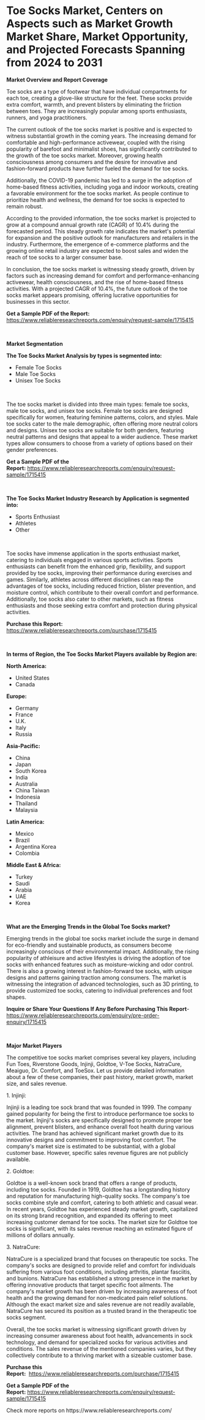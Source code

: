 <p><h1>Toe Socks Market, Centers on Aspects such as Market Growth Market Share, Market Opportunity, and Projected Forecasts Spanning from 2024 to 2031</h1></p><p><strong>Market Overview and Report Coverage</strong></p>
<p><p>Toe socks are a type of footwear that have individual compartments for each toe, creating a glove-like structure for the feet. These socks provide extra comfort, warmth, and prevent blisters by eliminating the friction between toes. They are increasingly popular among sports enthusiasts, runners, and yoga practitioners.</p><p>The current outlook of the toe socks market is positive and is expected to witness substantial growth in the coming years. The increasing demand for comfortable and high-performance activewear, coupled with the rising popularity of barefoot and minimalist shoes, has significantly contributed to the growth of the toe socks market. Moreover, growing health consciousness among consumers and the desire for innovative and fashion-forward products have further fueled the demand for toe socks.</p><p>Additionally, the COVID-19 pandemic has led to a surge in the adoption of home-based fitness activities, including yoga and indoor workouts, creating a favorable environment for the toe socks market. As people continue to prioritize health and wellness, the demand for toe socks is expected to remain robust.</p><p>According to the provided information, the toe socks market is projected to grow at a compound annual growth rate (CAGR) of 10.4% during the forecasted period. This steady growth rate indicates the market's potential for expansion and the positive outlook for manufacturers and retailers in the industry. Furthermore, the emergence of e-commerce platforms and the growing online retail industry are expected to boost sales and widen the reach of toe socks to a larger consumer base.</p><p>In conclusion, the toe socks market is witnessing steady growth, driven by factors such as increasing demand for comfort and performance-enhancing activewear, health consciousness, and the rise of home-based fitness activities. With a projected CAGR of 10.4%, the future outlook of the toe socks market appears promising, offering lucrative opportunities for businesses in this sector.</p></p>
<p><strong>Get a Sample PDF of the Report:</strong> <a href="https://www.reliableresearchreports.com/enquiry/request-sample/1715415">https://www.reliableresearchreports.com/enquiry/request-sample/1715415</a></p>
<p>&nbsp;</p>
<p><strong>Market Segmentation</strong></p>
<p><strong>The Toe Socks Market Analysis by types is segmented into:</strong></p>
<p><ul><li>Female Toe Socks</li><li>Male Toe Socks</li><li>Unisex Toe Socks</li></ul></p>
<p>&nbsp;</p>
<p><p>The toe socks market is divided into three main types: female toe socks, male toe socks, and unisex toe socks. Female toe socks are designed specifically for women, featuring feminine patterns, colors, and styles. Male toe socks cater to the male demographic, often offering more neutral colors and designs. Unisex toe socks are suitable for both genders, featuring neutral patterns and designs that appeal to a wider audience. These market types allow consumers to choose from a variety of options based on their gender preferences.</p></p>
<p><strong>Get a Sample PDF of the Report:</strong>&nbsp;<a href="https://www.reliableresearchreports.com/enquiry/request-sample/1715415">https://www.reliableresearchreports.com/enquiry/request-sample/1715415</a></p>
<p>&nbsp;</p>
<p><strong>The Toe Socks Market Industry Research by Application is segmented into:</strong></p>
<p><ul><li>Sports Enthusiast</li><li>Athletes</li><li>Other</li></ul></p>
<p>&nbsp;</p>
<p><p>Toe socks have immense application in the sports enthusiast market, catering to individuals engaged in various sports activities. Sports enthusiasts can benefit from the enhanced grip, flexibility, and support provided by toe socks, improving their performance during exercises and games. Similarly, athletes across different disciplines can reap the advantages of toe socks, including reduced friction, blister prevention, and moisture control, which contribute to their overall comfort and performance. Additionally, toe socks also cater to other markets, such as fitness enthusiasts and those seeking extra comfort and protection during physical activities.</p></p>
<p><strong>Purchase this Report:</strong>&nbsp; <a href="https://www.reliableresearchreports.com/purchase/1715415">https://www.reliableresearchreports.com/purchase/1715415</a></p>
<p>&nbsp;</p>
<p><strong>In terms of Region, the Toe Socks Market Players available by Region are:</strong></p>
<p>
    <p> <strong> North America: </strong>
        <ul>
            <li>United States</li>
            <li>Canada</li>
        </ul>
        </p> 
    <p> <strong> Europe: </strong>
        <ul>
            <li>Germany</li>
            <li>France</li>
            <li>U.K.</li>
            <li>Italy</li>
            <li>Russia</li>
        </ul>
        </p> 
    <p> <strong> Asia-Pacific: </strong>
        <ul>
            <li>China</li>
            <li>Japan</li>
            <li>South Korea</li>
            <li>India</li>
            <li>Australia</li>
            <li>China Taiwan</li>
            <li>Indonesia</li>
            <li>Thailand</li>
            <li>Malaysia</li>
        </ul>
        </p> 
    <p> <strong> Latin America: </strong>
        <ul>
            <li>Mexico</li>
            <li>Brazil</li>
            <li>Argentina Korea</li>
            <li>Colombia</li>
        </ul>
        </p> 
    <p> <strong> Middle East & Africa: </strong>
        <ul>
            <li>Turkey</li>
            <li>Saudi</li>
            <li>Arabia</li>
            <li>UAE</li>
            <li>Korea</li>
        </ul>
    </p>
    </p>
<p>&nbsp;</p>
<p><strong>What are the Emerging Trends in the Global Toe Socks market?</strong></p>
<p><p>Emerging trends in the global toe socks market include the surge in demand for eco-friendly and sustainable products, as consumers become increasingly conscious of their environmental impact. Additionally, the rising popularity of athleisure and active lifestyles is driving the adoption of toe socks with enhanced features such as moisture-wicking and odor control. There is also a growing interest in fashion-forward toe socks, with unique designs and patterns gaining traction among consumers. The market is witnessing the integration of advanced technologies, such as 3D printing, to provide customized toe socks, catering to individual preferences and foot shapes.</p></p>
<p><strong>Inquire or Share Your Questions If Any Before Purchasing This Report</strong>- <a href="https://www.reliableresearchreports.com/enquiry/pre-order-enquiry/1715415">https://www.reliableresearchreports.com/enquiry/pre-order-enquiry/1715415</a></p>
<p>&nbsp;</p>
<p><strong>Major Market Players</strong></p>
<p><p>The competitive toe socks market comprises several key players, including Fun Toes, Riverstone Goods, Injinji, Goldtoe, V-Toe Socks, NatraCure, Meaiguo, Dr. Comfort, and ToeSox. Let us provide detailed information about a few of these companies, their past history, market growth, market size, and sales revenue.</p><p>1. Injinji:</p><p>Injinji is a leading toe sock brand that was founded in 1999. The company gained popularity for being the first to introduce performance toe socks to the market. Injinji's socks are specifically designed to promote proper toe alignment, prevent blisters, and enhance overall foot health during various activities. The brand has achieved significant market growth due to its innovative designs and commitment to improving foot comfort. The company's market size is estimated to be substantial, with a global customer base. However, specific sales revenue figures are not publicly available.</p><p>2. Goldtoe:</p><p>Goldtoe is a well-known sock brand that offers a range of products, including toe socks. Founded in 1919, Goldtoe has a longstanding history and reputation for manufacturing high-quality socks. The company's toe socks combine style and comfort, catering to both athletic and casual wear. In recent years, Goldtoe has experienced steady market growth, capitalized on its strong brand recognition, and expanded its offering to meet increasing customer demand for toe socks. The market size for Goldtoe toe socks is significant, with its sales revenue reaching an estimated figure of millions of dollars annually.</p><p>3. NatraCure:</p><p>NatraCure is a specialized brand that focuses on therapeutic toe socks. The company's socks are designed to provide relief and comfort for individuals suffering from various foot conditions, including arthritis, plantar fasciitis, and bunions. NatraCure has established a strong presence in the market by offering innovative products that target specific foot ailments. The company's market growth has been driven by increasing awareness of foot health and the growing demand for non-medicated pain relief solutions. Although the exact market size and sales revenue are not readily available, NatraCure has secured its position as a trusted brand in the therapeutic toe socks segment.</p><p>Overall, the toe socks market is witnessing significant growth driven by increasing consumer awareness about foot health, advancements in sock technology, and demand for specialized socks for various activities and conditions. The sales revenue of the mentioned companies varies, but they collectively contribute to a thriving market with a sizeable customer base.</p></p>
<p><strong>Purchase this Report:</strong>&nbsp;&nbsp;<a href="https://www.reliableresearchreports.com/purchase/1715415">https://www.reliableresearchreports.com/purchase/1715415</a></p>
<p></p>
<p><strong>Get a Sample PDF of the Report:</strong>&nbsp;<a href="https://www.reliableresearchreports.com/enquiry/request-sample/1715415">https://www.reliableresearchreports.com/enquiry/request-sample/1715415</a></p>
<p>Check more reports on https://www.reliableresearchreports.com/</p>